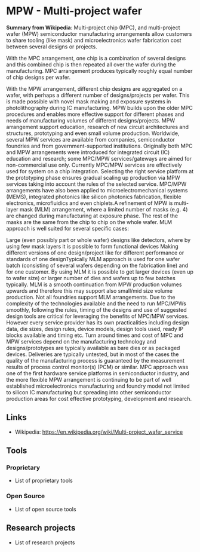 # MPW - Multi-project wafer
**Summary from Wikipedia**: 
Multi-project chip (MPC), and multi-project wafer (MPW) semiconductor manufacturing arrangements allow customers to share tooling (like mask) and microelectronics wafer fabrication cost between several designs or projects.

With the MPC arrangement, one chip is a combination of several designs and this combined chip is then repeated all over the wafer during the manufacturing. MPC arrangement produces typically roughly equal number of chip designs per wafer.

With the MPW arrangement, different chip designs are aggregated on a wafer, with perhaps a different number of designs/projects per wafer. This is made possible with novel mask making and exposure systems in photolithography during IC manufacturing. MPW builds upon the older MPC procedures and enables more effective support for different phases and needs of manufacturing volumes of different designs/projects. MPW arrangement support education, research of new circuit architectures and structures, prototyping and even small volume production.
Worldwide, several MPW services are available from companies, semiconductor foundries and from government-supported institutions. Originally both MPC and MPW arrangements were introduced for integrated circuit (IC) education and research; some MPC/MPW services/gateways are aimed for non-commercial use only. Currently MPC/MPW services are effectively used for system on a chip integration. Selecting the right service platform at the prototyping phase ensures gradual scaling up production via MPW services taking into account the rules of the selected service.
MPC/MPW arrangements have also been applied to microelectromechanical systems (MEMS), integrated photonics like silicon photonics fabrication, flexible electronics, microfluidics and even chiplets.A refinement of MPW is multi-layer mask (MLM) arrangement, where a limited number of masks (e.g. 4) are changed during manufacturing at exposure phase. The rest of the masks are the same from the chip to chip on the whole wafer. MLM approach is well suited for several specific cases:

Large (even possibly part or whole wafer) designs like detectors, where by using few mask layers it is possible to form functional devices
Making different versions of one design/project like for different performance or standards of one designTypically MLM approach is used for one wafer batch (consisting of several wafers depending on the fabrication line) and for one customer. By using MLM it is possible to get larger devices (even up to wafer size) or larger number of dies and wafers up to few batches typically. MLM is a smooth continuation from MPW production volumes upwards and therefore this may support also small/mid size volume production. Not all foundries support MLM arrangements.
Due to the complexity of the technologies available and the need to run MPC/MPWs smoothly, following the rules, timing of the designs and use of suggested design tools are critical for leveraging the benefits of MPC/MPW services. However every service provider has its own practicalities including design data, die sizes, design rules, device models, design tools used, ready IP blocks available and timing etc.
Turn around times and cost of MPC and MPW services depend on the manufacturing technology and designs/prototypes are typically available as bare dies or as packaged devices. Deliveries are typically untested, but in most of the cases the quality of the manufacturing process is guaranteed by the measurement results of process control monitor(s) (PCM) or similar.
MPC approach was one of the first hardware service platforms in semiconductor industry, and the more flexible MPW arrangement is continuing to be part of well established microelectronics manufacturing and foundry model not limited to silicon IC manufacturing but spreading into other semiconductor production areas for cost effective prototyping, development and research.

## Links
- Wikipedia: https://en.wikipedia.org/wiki/Multi-project_wafer_service

## Tools

### Proprietary
- List of proprietary tools

### Open Source
- List of open source tools

## Research projects
- List of research projects
